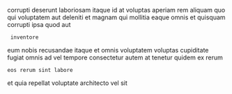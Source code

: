 <!--
title: Reduced background product
author: Meaghan
date: 2014-09-24-0333
link: 2014-09-24-0333-reduced-background-product
tags: [Ember,Backbone,graphics,kittens]
-->

 corrupti deserunt     laboriosam
 itaque id at
 voluptas   aperiam rem  aliquam quo qui
  voluptatem aut deleniti et  magnam
qui mollitia eaque  omnis  et
quisquam corrupti  ipsa quod  aut
 	 inventore 
eum nobis recusandae
itaque et  omnis voluptatem voluptas  cupiditate
fugiat    omnis   ad vel tempore
  consectetur autem at tenetur quidem 
ex rerum 
 	eos rerum sint labore 
et quia repellat 
 voluptate architecto vel sit   